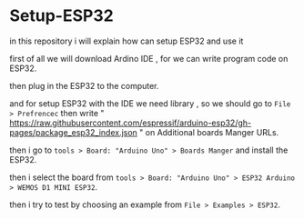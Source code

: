 # Setup-ESP32
in this repository i will explain how can setup ESP32 and use it

first of all we will download Ardino IDE , for we can write program code on ESP32.

then plug in the ESP32 to the computer.

and for setup ESP32 with the IDE we need library , so we should go to `File > Prefrencec`  then write " https://raw.githubusercontent.com/espressif/arduino-esp32/gh-pages/package_esp32_index.json " on Additional boards Manger URLs.

then i go to  `tools > Board: "Arduino Uno" > Boards Manger` and install the ESP32.

then i select the board from `tools > Board: "Arduino Uno" > ESP32 Arduino > WEMOS D1 MINI ESP32`. 

then i try to test by choosing an example from `File > Examples > ESP32`.
